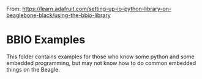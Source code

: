 From: https://learn.adafruit.com/setting-up-io-python-library-on-beaglebone-black/using-the-bbio-library

# BBIO Examples

This folder contains examples for those who know some python and some embedded
programming, but may not know how to do common embedded things on the Beagle.
